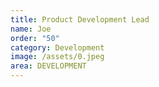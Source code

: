```yaml
---
title: Product Development Lead
name: Joe
order: "50"
category: Development
image: /assets/0.jpeg
area: DEVELOPMENT
---
```


